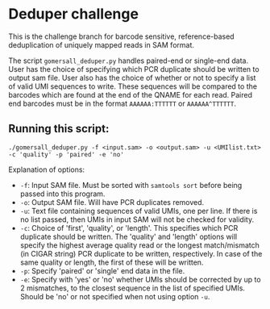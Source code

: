 # Deduper challenge 

This is the challenge branch for barcode sensitive, reference-based deduplication of uniquely mapped reads in SAM format. 

The script `gomersall_deduper.py` handles paired-end or single-end data. User has the choice of specifying which PCR duplicate should be written to output sam file. User also has the choice of whether or not to specify a list of valid UMI sequences to write. These sequences will be compared to the barcodes which are found at the end of the QNAME for each read. Paired end barcodes must be in the format `AAAAAA:TTTTTT` or `AAAAAA^TTTTTT`.

## Running this script: 

`./gomersall_deduper.py -f <input.sam> -o <output.sam> -u <UMIlist.txt> -c 'quality' -p 'paired' -e 'no'`

Explanation of options: 
- `-f`: Input SAM file. Must be sorted with `samtools sort` before being passed into this program. 
- `-o`: Output SAM file. Will have PCR duplicates removed.
- `-u`: Text file containing sequences of valid UMIs, one per line. If there is no list passed, then UMIs in input SAM will not be checked for validity. 
- `-c`: Choice of 'first', 'quality', or 'length'. This specifies which PCR duplicate should be written. The 'quality' and 'length' options will specify the highest average quality read or the longest match/mismatch (in CIGAR string) PCR duplicate to be written, respectively. In case of the same quality or length, the first of these will be written.  
- `-p`: Specify 'paired' or 'single' end data in the file. 
- `-e`: Specify with 'yes' or 'no' whether UMIs should be corrected by up to 2 mismatches, to the closest sequence in the list of specified UMIs. Should be 'no' or not specified when not using option `-u`.
